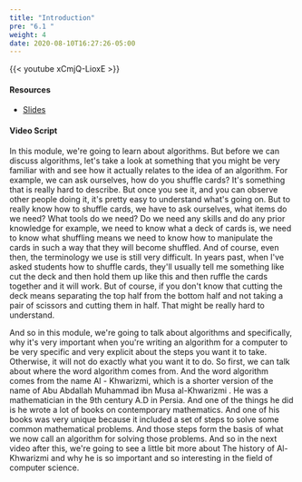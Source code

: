 ```yaml
---
title: "Introduction"
pre: "6.1 "
weight: 4
date: 2020-08-10T16:27:26-05:00
---
```


{{< youtube xCmjQ-LioxE >}}

#### Resources

* [Slides](../slides/6-Algorithms.pdf)

#### Video Script

In this module, we're going to learn about algorithms. But before we can discuss algorithms, let's take a look at something that you might be very familiar with and see how it actually relates to the idea of an algorithm. For example, we can ask ourselves, how do you shuffle cards? It's something that is really hard to describe. But once you see it, and you can observe other people doing it, it's pretty easy to understand what's going on. But to really know how to shuffle cards, we have to ask ourselves, what items do we need? What tools do we need? Do we need any skills and do any prior knowledge for example, we need to know what a deck of cards is, we need to know what shuffling means we need to know how to manipulate the cards in such a way that they will become shuffled. And of course, even then, the terminology we use is still very difficult. In years past, when I've asked students how to shuffle cards, they'll usually tell me something like cut the deck and then hold them up like this and then ruffle the cards together and it will work. But of course, if you don't know that cutting the deck means separating the top half from the bottom half and not taking a pair of scissors and cutting them in half. That might be really hard to understand. 

And so in this module, we're going to talk about algorithms and specifically, why it's very important when you're writing an algorithm for a computer to be very specific and very explicit about the steps you want it to take. Otherwise, it will not do exactly what you want it to do. So first, we can talk about where the word algorithm comes from. And the word algorithm comes from the name Al - Khwarizmi, which is a shorter version of the name of Abu Abdallah Muhammad ibn Musa al-Khwarizmi . He was a mathematician in the 9th century A.D in Persia. And one of the things he did is he wrote a lot of books on contemporary mathematics. And one of his books was very unique because it included a set of steps to solve some common mathematical problems. And those steps form the basis of what we now call an algorithm for solving those problems. And so in the next video after this, we're going to see a little bit more about The history of Al-Khwarizmi and why he is so important and so interesting in the field of computer science.
